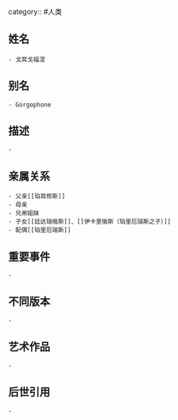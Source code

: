 category:: #人类
## 姓名
	- 戈耳戈福涅
## 别名
	- Gorgophone
## 描述
	-
## 亲属关系
	- 父亲[[珀耳修斯]]
	- 母亲
	- 兄弟姐妹
	- 子女[[廷达瑞俄斯]]、[[伊卡里俄斯（珀里厄瑞斯之子）]]
	- 配偶[[珀里厄瑞斯]]
## 重要事件
	-
## 不同版本
	-
## 艺术作品
	-
## 后世引用
	-
